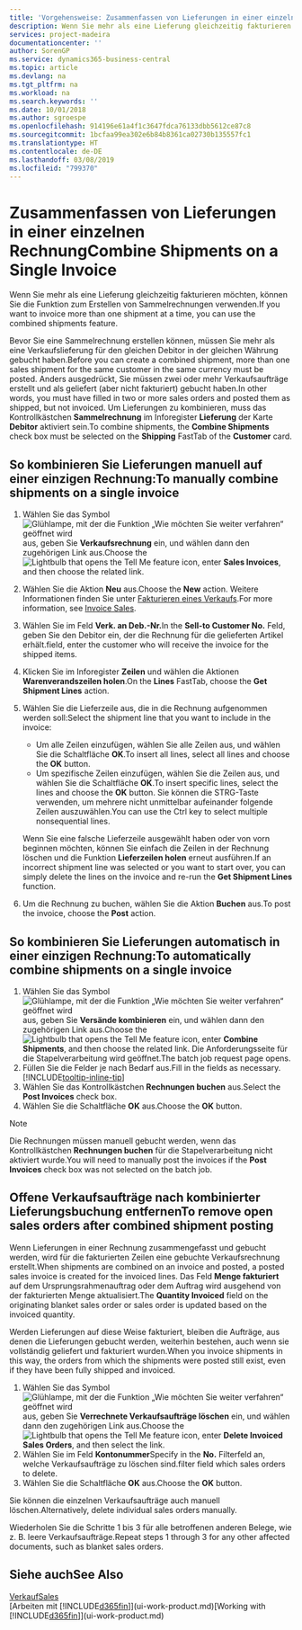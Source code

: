 ```yaml
---
title: 'Vorgehensweise: Zusammenfassen von Lieferungen in einer einzelnen Rechnung | Microsoft Docs'
description: Wenn Sie mehr als eine Lieferung gleichzeitig fakturieren möchten, können Sie die Funktion zum Erstellen von Sammelrechnungen verwenden.
services: project-madeira
documentationcenter: ''
author: SorenGP
ms.service: dynamics365-business-central
ms.topic: article
ms.devlang: na
ms.tgt_pltfrm: na
ms.workload: na
ms.search.keywords: ''
ms.date: 10/01/2018
ms.author: sgroespe
ms.openlocfilehash: 914196e61a4f1c3647fdca76133dbb5612ce87c8
ms.sourcegitcommit: 1bcfaa99ea302e6b84b8361ca02730b135557fc1
ms.translationtype: HT
ms.contentlocale: de-DE
ms.lasthandoff: 03/08/2019
ms.locfileid: "799370"
---
```

# <a name="combine-shipments-on-a-single-invoice"></a><span data-ttu-id="20aa2-103">Zusammenfassen von Lieferungen in einer einzelnen Rechnung</span><span class="sxs-lookup"><span data-stu-id="20aa2-103">Combine Shipments on a Single Invoice</span></span>
<span data-ttu-id="20aa2-104">Wenn Sie mehr als eine Lieferung gleichzeitig fakturieren möchten, können Sie die Funktion zum Erstellen von Sammelrechnungen verwenden.</span><span class="sxs-lookup"><span data-stu-id="20aa2-104">If you want to invoice more than one shipment at a time, you can use the combined shipments feature.</span></span>  

 <span data-ttu-id="20aa2-105">Bevor Sie eine Sammelrechnung erstellen können, müssen Sie mehr als eine Verkaufslieferung für den gleichen Debitor in der gleichen Währung gebucht haben.</span><span class="sxs-lookup"><span data-stu-id="20aa2-105">Before you can create a combined shipment, more than one sales shipment for the same customer in the same currency must be posted.</span></span> <span data-ttu-id="20aa2-106">Anders ausgedrückt, Sie müssen zwei oder mehr Verkaufsaufträge erstellt und als geliefert (aber nicht fakturiert) gebucht haben.</span><span class="sxs-lookup"><span data-stu-id="20aa2-106">In other words, you must have filled in two or more sales orders and posted them as shipped, but not invoiced.</span></span> <span data-ttu-id="20aa2-107">Um Lieferungen zu kombinieren, muss das Kontrollkästchen **Sammelrechnung** im Inforegister **Lieferung** der Karte **Debitor** aktiviert sein.</span><span class="sxs-lookup"><span data-stu-id="20aa2-107">To combine shipments, the **Combine Shipments** check box must be selected on the **Shipping** FastTab of the **Customer** card.</span></span>  

## <a name="to-manually-combine-shipments-on-a-single-invoice"></a><span data-ttu-id="20aa2-108">So kombinieren Sie Lieferungen manuell auf einer einzigen Rechnung:</span><span class="sxs-lookup"><span data-stu-id="20aa2-108">To manually combine shipments on a single invoice</span></span>  
1. <span data-ttu-id="20aa2-109">Wählen Sie das Symbol ![Glühlampe, mit der die Funktion „Wie möchten Sie weiter verfahren“ geöffnet wird](media/ui-search/search_small.png "Wie möchten Sie weiter verfahren?") aus, geben Sie **Verkaufsrechnung** ein, und wählen dann den zugehörigen Link aus.</span><span class="sxs-lookup"><span data-stu-id="20aa2-109">Choose the ![Lightbulb that opens the Tell Me feature](media/ui-search/search_small.png "Tell me what you want to do") icon, enter **Sales Invoices**, and then choose the related link.</span></span>  
2. <span data-ttu-id="20aa2-110">Wählen Sie die Aktion **Neu** aus.</span><span class="sxs-lookup"><span data-stu-id="20aa2-110">Choose the **New** action.</span></span> <span data-ttu-id="20aa2-111">Weitere Informationen finden Sie unter [Fakturieren eines Verkaufs](sales-how-invoice-sales.md).</span><span class="sxs-lookup"><span data-stu-id="20aa2-111">For more information, see [Invoice Sales](sales-how-invoice-sales.md).</span></span>
3. <span data-ttu-id="20aa2-112">Wählen Sie im Feld **Verk. an Deb.-Nr.**</span><span class="sxs-lookup"><span data-stu-id="20aa2-112">In the **Sell-to Customer No.**</span></span> <span data-ttu-id="20aa2-113">Feld, geben Sie den Debitor ein, der die Rechnung für die gelieferten Artikel erhält.</span><span class="sxs-lookup"><span data-stu-id="20aa2-113">field, enter the customer who will receive the invoice for the shipped items.</span></span>  
4. <span data-ttu-id="20aa2-114">Klicken Sie im Inforegister **Zeilen** und wählen die  Aktionen **Warenverandszeilen holen**.</span><span class="sxs-lookup"><span data-stu-id="20aa2-114">On the **Lines** FastTab, choose the **Get Shipment Lines** action.</span></span>  
5. <span data-ttu-id="20aa2-115">Wählen Sie die Lieferzeile aus, die in die Rechnung aufgenommen werden soll:</span><span class="sxs-lookup"><span data-stu-id="20aa2-115">Select the shipment line that you want to include in the invoice:</span></span>  

    - <span data-ttu-id="20aa2-116">Um alle Zeilen einzufügen, wählen Sie alle Zeilen aus, und wählen Sie die Schaltfläche **OK**.</span><span class="sxs-lookup"><span data-stu-id="20aa2-116">To insert all lines, select all lines and choose the **OK** button.</span></span>  
    - <span data-ttu-id="20aa2-117">Um spezifische Zeilen einzufügen, wählen Sie die Zeilen aus, und wählen Sie die Schaltfläche **OK**.</span><span class="sxs-lookup"><span data-stu-id="20aa2-117">To insert specific lines, select the lines and choose the **OK** button.</span></span> <span data-ttu-id="20aa2-118">Sie können die STRG-Taste verwenden, um mehrere nicht unmittelbar aufeinander folgende Zeilen auszuwählen.</span><span class="sxs-lookup"><span data-stu-id="20aa2-118">You can use the Ctrl key to select multiple nonsequential lines.</span></span>  

    <span data-ttu-id="20aa2-119">Wenn Sie eine falsche Lieferzeile ausgewählt haben oder von vorn beginnen möchten, können Sie einfach die Zeilen in der Rechnung löschen und die Funktion **Lieferzeilen holen** erneut ausführen.</span><span class="sxs-lookup"><span data-stu-id="20aa2-119">If an incorrect shipment line was selected or you want to start over, you can simply delete the lines on the invoice and re-run the **Get Shipment Lines** function.</span></span>  
7. <span data-ttu-id="20aa2-120">Um die Rechnung zu buchen, wählen Sie die Aktion **Buchen** aus.</span><span class="sxs-lookup"><span data-stu-id="20aa2-120">To post the invoice, choose the **Post** action.</span></span>  

## <a name="to-automatically-combine-shipments-on-a-single-invoice"></a><span data-ttu-id="20aa2-121">So kombinieren Sie Lieferungen automatisch in einer einzigen Rechnung:</span><span class="sxs-lookup"><span data-stu-id="20aa2-121">To automatically combine shipments on a single invoice</span></span>  
1. <span data-ttu-id="20aa2-122">Wählen Sie das Symbol ![Glühlampe, mit der die Funktion „Wie möchten Sie weiter verfahren“ geöffnet wird](media/ui-search/search_small.png "Wie möchten Sie weiter verfahren?") aus, geben Sie **Versände kombinieren** ein, und wählen dann den zugehörigen Link aus.</span><span class="sxs-lookup"><span data-stu-id="20aa2-122">Choose the ![Lightbulb that opens the Tell Me feature](media/ui-search/search_small.png "Tell me what you want to do") icon, enter **Combine Shipments**, and then choose the related link.</span></span> <span data-ttu-id="20aa2-123">Die Anforderungsseite für die Stapelverarbeitung wird geöffnet.</span><span class="sxs-lookup"><span data-stu-id="20aa2-123">The batch job request page opens.</span></span>  
2. <span data-ttu-id="20aa2-124">Füllen Sie die Felder je nach Bedarf aus.</span><span class="sxs-lookup"><span data-stu-id="20aa2-124">Fill in the fields as necessary.</span></span> [!INCLUDE[tooltip-inline-tip](includes/tooltip-inline-tip_md.md)]
3. <span data-ttu-id="20aa2-125">Wählen Sie das Kontrollkästchen **Rechnungen buchen** aus.</span><span class="sxs-lookup"><span data-stu-id="20aa2-125">Select the **Post Invoices** check box.</span></span>  
4.  <span data-ttu-id="20aa2-126">Wählen Sie die Schaltfläche **OK** aus.</span><span class="sxs-lookup"><span data-stu-id="20aa2-126">Choose the **OK** button.</span></span>  

> [!NOTE]  
>  <span data-ttu-id="20aa2-127">Die Rechnungen müssen manuell gebucht werden, wenn das Kontrollkästchen **Rechnungen buchen** für die Stapelverarbeitung nicht aktiviert wurde.</span><span class="sxs-lookup"><span data-stu-id="20aa2-127">You will need to manually post the invoices if the **Post Invoices** check box was not selected on the batch job.</span></span>  

## <a name="to-remove-open-sales-orders-after-combined-shipment-posting"></a><span data-ttu-id="20aa2-128">Offene Verkaufsaufträge nach kombinierter Lieferungsbuchung entfernen</span><span class="sxs-lookup"><span data-stu-id="20aa2-128">To remove open sales orders after combined shipment posting</span></span> 
<span data-ttu-id="20aa2-129">Wenn Lieferungen in einer Rechnung zusammengefasst und gebucht werden, wird für die fakturierten Zeilen eine gebuchte Verkaufsrechnung erstellt.</span><span class="sxs-lookup"><span data-stu-id="20aa2-129">When shipments are combined on an invoice and posted, a posted sales invoice is created for the invoiced lines.</span></span> <span data-ttu-id="20aa2-130">Das Feld **Menge fakturiert** auf dem Ursprungsrahmenauftrag oder dem Auftrag wird ausgehend von der fakturierten Menge aktualisiert.</span><span class="sxs-lookup"><span data-stu-id="20aa2-130">The **Quantity Invoiced** field on the originating blanket sales order or sales order is updated based on the invoiced quantity.</span></span>  

<span data-ttu-id="20aa2-131">Werden Lieferungen auf diese Weise fakturiert, bleiben die Aufträge, aus denen die Lieferungen gebucht werden, weiterhin bestehen, auch wenn sie vollständig geliefert und fakturiert wurden.</span><span class="sxs-lookup"><span data-stu-id="20aa2-131">When you invoice shipments in this way, the orders from which the shipments were posted still exist, even if they have been fully shipped and invoiced.</span></span>   

1. <span data-ttu-id="20aa2-132">Wählen Sie das Symbol ![Glühlampe, mit der die Funktion „Wie möchten Sie weiter verfahren“ geöffnet wird](media/ui-search/search_small.png "Wie möchten Sie weiter verfahren?") aus, geben Sie **Verrechnete Verkaufsaufträge löschen** ein, und wählen dann den zugehörigen Link aus.</span><span class="sxs-lookup"><span data-stu-id="20aa2-132">Choose the ![Lightbulb that opens the Tell Me feature](media/ui-search/search_small.png "Tell me what you want to do") icon, enter **Delete Invoiced Sales Orders**, and then select the link.</span></span>  
2. <span data-ttu-id="20aa2-133">Wählen Sie im Feld **Kontonummer**</span><span class="sxs-lookup"><span data-stu-id="20aa2-133">Specify in the **No.**</span></span> <span data-ttu-id="20aa2-134">Filterfeld an, welche Verkaufsaufträge zu löschen sind.</span><span class="sxs-lookup"><span data-stu-id="20aa2-134">filter field which sales orders to delete.</span></span>  
3. <span data-ttu-id="20aa2-135">Wählen Sie die Schaltfläche **OK** aus.</span><span class="sxs-lookup"><span data-stu-id="20aa2-135">Choose the **OK** button.</span></span>  

<span data-ttu-id="20aa2-136">Sie können die einzelnen Verkaufsaufträge auch manuell löschen.</span><span class="sxs-lookup"><span data-stu-id="20aa2-136">Alternatively, delete individual sales orders manually.</span></span>  

<span data-ttu-id="20aa2-137">Wiederholen Sie die Schritte 1 bis 3 für alle betroffenen anderen Belege, wie z. B. leere Verkaufsaufträge.</span><span class="sxs-lookup"><span data-stu-id="20aa2-137">Repeat steps 1 through 3 for any other affected documents, such as blanket sales orders.</span></span>

## <a name="see-also"></a><span data-ttu-id="20aa2-138">Siehe auch</span><span class="sxs-lookup"><span data-stu-id="20aa2-138">See Also</span></span>  
[<span data-ttu-id="20aa2-139">Verkauf</span><span class="sxs-lookup"><span data-stu-id="20aa2-139">Sales</span></span>](sales-manage-sales.md)  
<span data-ttu-id="20aa2-140">[Arbeiten mit [!INCLUDE[d365fin](includes/d365fin_md.md)]](ui-work-product.md)</span><span class="sxs-lookup"><span data-stu-id="20aa2-140">[Working with [!INCLUDE[d365fin](includes/d365fin_md.md)]](ui-work-product.md)</span></span>
